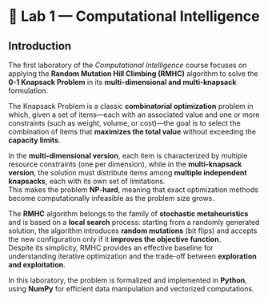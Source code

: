 # 🧠 Lab 1 — Computational Intelligence  
## Introduction

The first laboratory of the *Computational Intelligence* course focuses on applying the **Random Mutation Hill Climbing (RMHC)** algorithm to solve the **0-1 Knapsack Problem** in its **multi-dimensional and multi-knapsack** formulation.

The Knapsack Problem is a classic **combinatorial optimization** problem in which, given a set of items—each with an associated value and one or more constraints (such as weight, volume, or cost)—the goal is to select the combination of items that **maximizes the total value** without exceeding the **capacity limits**.

In the **multi-dimensional version**, each item is characterized by multiple resource constraints (one per dimension), while in the **multi-knapsack version**, the solution must distribute items among **multiple independent knapsacks**, each with its own set of limitations.  
This makes the problem **NP-hard**, meaning that exact optimization methods become computationally infeasible as the problem size grows.

The **RMHC** algorithm belongs to the family of **stochastic metaheuristics** and is based on a **local search** process: starting from a randomly generated solution, the algorithm introduces **random mutations** (bit flips) and accepts the new configuration only if it **improves the objective function**.  
Despite its simplicity, RMHC provides an effective baseline for understanding iterative optimization and the trade-off between **exploration and exploitation**.

In this laboratory, the problem is formalized and implemented in **Python**, using **NumPy** for efficient data manipulation and vectorized computations.
